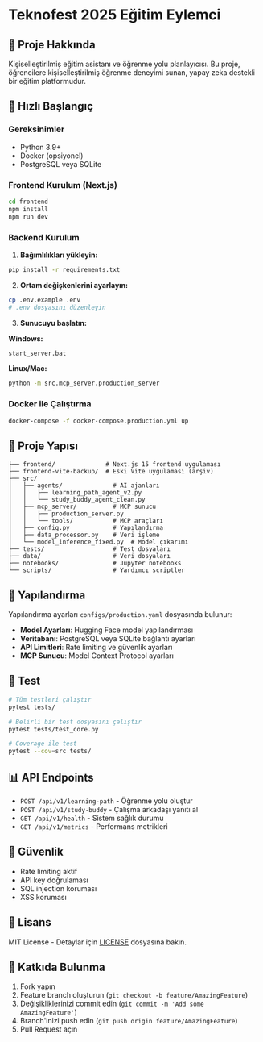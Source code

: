 # Teknofest 2025 Eğitim Eylemci

## 🎯 Proje Hakkında

Kişiselleştirilmiş eğitim asistanı ve öğrenme yolu planlayıcısı. Bu proje, öğrencilere kişiselleştirilmiş öğrenme deneyimi sunan, yapay zeka destekli bir eğitim platformudur.

## 🚀 Hızlı Başlangıç

### Gereksinimler

- Python 3.9+
- Docker (opsiyonel)
- PostgreSQL veya SQLite

### Frontend Kurulum (Next.js)

```bash
cd frontend
npm install
npm run dev
```

### Backend Kurulum

1. **Bağımlılıkları yükleyin:**
```bash
pip install -r requirements.txt
```

2. **Ortam değişkenlerini ayarlayın:**
```bash
cp .env.example .env
# .env dosyasını düzenleyin
```

3. **Sunucuyu başlatın:**

**Windows:**
```bash
start_server.bat
```

**Linux/Mac:**
```bash
python -m src.mcp_server.production_server
```

### Docker ile Çalıştırma

```bash
docker-compose -f docker-compose.production.yml up
```

## 📁 Proje Yapısı

```
├── frontend/              # Next.js 15 frontend uygulaması
├── frontend-vite-backup/  # Eski Vite uygulaması (arşiv)
├── src/
│   ├── agents/              # AI ajanları
│   │   ├── learning_path_agent_v2.py
│   │   └── study_buddy_agent_clean.py
│   ├── mcp_server/          # MCP sunucu
│   │   ├── production_server.py
│   │   └── tools/           # MCP araçları
│   ├── config.py            # Yapılandırma
│   ├── data_processor.py    # Veri işleme
│   └── model_inference_fixed.py  # Model çıkarımı
├── tests/                   # Test dosyaları
├── data/                    # Veri dosyaları
├── notebooks/               # Jupyter notebooks
└── scripts/                 # Yardımcı scriptler
```

## 🔧 Yapılandırma

Yapılandırma ayarları `configs/production.yaml` dosyasında bulunur:

- **Model Ayarları**: Hugging Face model yapılandırması
- **Veritabanı**: PostgreSQL veya SQLite bağlantı ayarları
- **API Limitleri**: Rate limiting ve güvenlik ayarları
- **MCP Sunucu**: Model Context Protocol ayarları

## 🧪 Test

```bash
# Tüm testleri çalıştır
pytest tests/

# Belirli bir test dosyasını çalıştır
pytest tests/test_core.py

# Coverage ile test
pytest --cov=src tests/
```

## 📊 API Endpoints

- `POST /api/v1/learning-path` - Öğrenme yolu oluştur
- `POST /api/v1/study-buddy` - Çalışma arkadaşı yanıtı al
- `GET /api/v1/health` - Sistem sağlık durumu
- `GET /api/v1/metrics` - Performans metrikleri

## 🔐 Güvenlik

- Rate limiting aktif
- API key doğrulaması
- SQL injection koruması
- XSS koruması

## 📝 Lisans

MIT License - Detaylar için [LICENSE](LICENSE) dosyasına bakın.

## 🤝 Katkıda Bulunma

1. Fork yapın
2. Feature branch oluşturun (`git checkout -b feature/AmazingFeature`)
3. Değişikliklerinizi commit edin (`git commit -m 'Add some AmazingFeature'`)
4. Branch'inizi push edin (`git push origin feature/AmazingFeature`)
5. Pull Request açın
